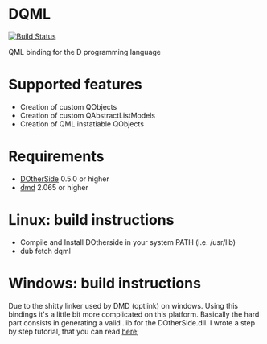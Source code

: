 # DQML
[![Build Status](https://travis-ci.org/filcuc/dqml.svg?branch=master)](https://travis-ci.org/filcuc/DOtherSide)

QML binding for the D programming language

# Supported features
* Creation of custom QObjects
* Creation of custom QAbstractListModels
* Creation of QML instatiable QObjects

# Requirements
* [DOtherSide](https://github.com/filcuc/DOtherSide) 0.5.0 or higher
* [dmd](http://dlang.org/download.html#dmd) 2.065 or higher

# Linux: build instructions
* Compile and Install DOtherside in your system PATH (i.e. /usr/lib)
* dub fetch dqml

# Windows: build instructions
Due to the shitty linker used by DMD (optlink) on windows.
Using this bindings it's a little bit more complicated on this platform.
Basically the hard part consists in generating a valid .lib for the DOtherSide.dll.
I wrote a step by step tutorial, that you can read [here](https://github.com/filcuc/dqml/blob/master/WindowsUsage.md);
